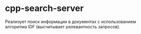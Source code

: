 # cpp-search-server

Реализует поиск информации в документах с использованием алгоритма IDF (высчитывает релевантность запросов).
